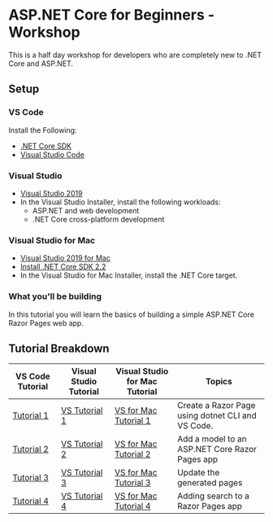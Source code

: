  # ASP.NET Core for Beginners - Workshop
This is a half day workshop for developers who are completely new to .NET Core and ASP.NET.

## Setup

### VS Code

Install the Following:
* [.NET Core SDK](https://www.microsoft.com/net/download/) 
*  [Visual Studio Code](https://code.visualstudio.com/?wt.mc_id=adw-brand&gclid=Cj0KCQjwqYfWBRDPARIsABjQRYwLe3b9dJMixA98s8nS8QfuNBKGsiRVRXzB93fe4E27LGK5KLrGcnYaAgdREALw_wcB)

### Visual Studio

*  [Visual Studio 2019](https://visualstudio.microsoft.com/downloads/?wt.mc_id=adw-brand&gclid=Cj0KCQjwqYfWBRDPARIsABjQRYwLe3b9dJMixA98s8nS8QfuNBKGsiRVRXzB93fe4E27LGK5KLrGcnYaAgdREALw_wcB)
* In the Visual Studio Installer, install the following workloads:
    * ASP.NET and web development
    * .NET Core cross-platform development

### Visual Studio for Mac

* [Visual Studio 2019 for Mac](https://visualstudio.microsoft.com/downloads/?wt.mc_id=adw-brand&gclid=Cj0KCQjwqYfWBRDPARIsABjQRYwLe3b9dJMixA98s8nS8QfuNBKGsiRVRXzB93fe4E27LGK5KLrGcnYaAgdREALw_wcB)
* [Install .NET Core SDK 2.2](https://dotnet.microsoft.com/download/dotnet-core/2.2)
* In the Visual Studio for Mac Installer, install the .NET Core target.

### What you'll be building
In this tutorial you will learn the basics of building a simple ASP.NET Core Razor Pages web app.

## Tutorial Breakdown

| VS Code Tutorial | Visual Studio Tutorial | Visual Studio for Mac Tutorial| Topics |
| ----- | ---- | ---- | ---- |
| [Tutorial 1](/Tutorial/1-Create%20a%20Razor%20Page/Create-a-Razorpage.md) | [VS Tutorial 1](/Tutorial/1-Create%20a%20Razor%20Page/Create-a-Razorpage-VS.md) | [VS for Mac Tutorial 1](/Tutorial/1-Create%20a%20Razor%20Page/Create-a-Razorpage-VSMac.md) | Create a Razor Page using dotnet CLI and VS Code.|
| [Tutorial 2](/Tutorial/2-Add%20a%20model/Addamodel.md) | [VS Tutorial 2](/Tutorial/2-Add%20a%20model/Addamodel-VS.md) | [VS for Mac Tutorial 2](/Tutorial/2-Add%20a%20model/Addamodel-VSMac.md)| Add a model to an ASP.NET Core Razor Pages app |
| [Tutorial 3](/Tutorial/3-Update%20Pages/update.md) | [VS Tutorial 3](/Tutorial/3-Update%20Pages/update-VS.md) | [VS for Mac Tutorial 3](/Tutorial/3-Update%20Pages/update-VSMac.md) | Update the generated pages |
| [Tutorial 4](/Tutorial/4-Add%20Search/SearchPage.md) | [VS Tutorial 4](/Tutorial/4-Add%20Search/SearchPage-VS.md) | [VS for Mac Tutorial 4](/Tutorial/4-Add%20Search/SearchPage-VSMac.md) | Adding search to a Razor Pages app |
